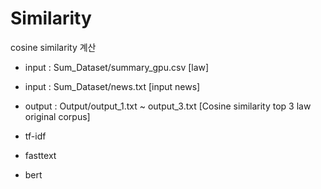 # Similarity
cosine similarity 계산

* input : Sum_Dataset/summary_gpu.csv [law]
* input : Sum_Dataset/news.txt [input news]
* output : Output/output_1.txt ~ output_3.txt [Cosine similarity top 3 law original corpus]

* tf-idf
* fasttext
* bert


